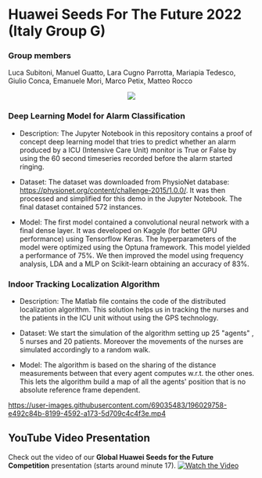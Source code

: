# Huawei Seeds For The Future 2022 (Italy Group G)

### Group members 
Luca Subitoni, Manuel Guatto, Lara Cugno Parrotta, Mariapia Tedesco, Giulio Conca, Emanuele Mori, Marco Petix, Matteo Rocco

<p align="center">
   <img src="https://user-images.githubusercontent.com/69035483/210620086-01ca8806-3d31-4dc3-8169-02a65c315500.png"/>
</p>

### Deep Learning Model for Alarm Classification

- Description: The Jupyter Notebook in this repository contains a proof of concept deep learning model that tries to predict whether an alarm produced by a ICU (Intensive Care Unit) monitor is True or False by using the 60 second timeseries recorded before the alarm started ringing.

- Dataset: The dataset was downloaded from PhysioNet database: https://physionet.org/content/challenge-2015/1.0.0/.
It was then processed and simplified for this demo in the Jupyter Notebook. The final dataset contained 572 instances.

- Model: The first model contained a convolutional neural network with a final dense layer. It was developed on Kaggle (for better GPU performance) using Tensorflow Keras. The hyperparameters of the model were optimized using the Optuna framework. This model yielded a performance of 75%. We then improved the model using frequency analysis, LDA and a MLP on Scikit-learn obtaining an accuracy of 83%.

### Indoor Tracking Localization Algorithm

- Description: The Matlab file contains the code of the distributed localization algorithm. This solution helps us in tracking the nurses and the patients in the ICU unit without using the GPS technology.

- Dataset: We start the simulation of the algorithm setting up 25 "agents" , 5 nurses and 20 patients. Moreover the movements of the nurses are simulated accordingly to a random walk.

- Model: The algorithm is based on the sharing of the distance measurements between that every agent computes w.r.t. the other ones. This lets the algorithm build a map of all the agents' position that is no absolute reference frame dependent.


https://user-images.githubusercontent.com/69035483/196029758-e492c84b-8199-4592-a173-5d709c4c4f3e.mp4

## YouTube Video Presentation
Check out the video of our **Global Huawei Seeds for the Future Competition** presentation (starts around minute 17).
[![Watch the Video](https://img.youtube.com/vi/dDU7KTkIIZY/0.jpg)](https://www.youtube.com/watch?v=dDU7KTkIIZY)


